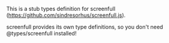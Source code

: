 This is a stub types definition for screenfull (https://github.com/sindresorhus/screenfull.js).

screenfull provides its own type definitions, so you don't need @types/screenfull installed!